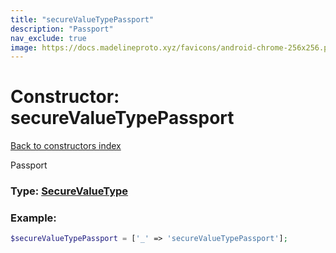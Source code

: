 ```yaml
---
title: "secureValueTypePassport"
description: "Passport"
nav_exclude: true
image: https://docs.madelineproto.xyz/favicons/android-chrome-256x256.png
---
```

# Constructor: secureValueTypePassport  
[Back to constructors index](/API_docs/constructors/index.md)



Passport




### Type: [SecureValueType](/API_docs/types/SecureValueType.md)


### Example:

```php
$secureValueTypePassport = ['_' => 'secureValueTypePassport'];
```  
